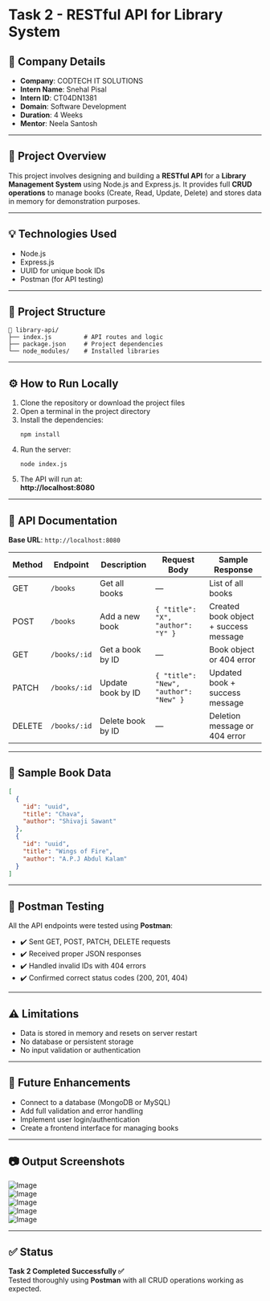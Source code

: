 
# Task 2 - RESTful API for Library System

## 🏢 Company Details
- **Company**: CODTECH IT SOLUTIONS  
- **Intern Name**: Snehal Pisal  
- **Intern ID**: CT04DN1381  
- **Domain**: Software Development  
- **Duration**: 4 Weeks  
- **Mentor**: Neela Santosh  

---

## 📌 Project Overview

This project involves designing and building a **RESTful API** for a **Library Management System** using Node.js and Express.js. It provides full **CRUD operations** to manage books (Create, Read, Update, Delete) and stores data in memory for demonstration purposes.

---

## 💡 Technologies Used

- Node.js  
- Express.js  
- UUID for unique book IDs  
- Postman (for API testing)

---

## 📁 Project Structure

```
📂 library-api/
├── index.js         # API routes and logic
├── package.json     # Project dependencies
└── node_modules/    # Installed libraries
```

---

## ⚙️ How to Run Locally

1. Clone the repository or download the project files  
2. Open a terminal in the project directory  
3. Install the dependencies:
   ```
   npm install
   ```
4. Run the server:
   ```
   node index.js
   ```
5. The API will run at:  
   **http://localhost:8080**

---

## 📑 API Documentation

**Base URL**: `http://localhost:8080`

| Method | Endpoint       | Description            | Request Body                             | Sample Response                       |
|--------|----------------|------------------------|------------------------------------------|----------------------------------------|
| GET    | `/books`       | Get all books          | —                                        | List of all books                     |
| POST   | `/books`       | Add a new book         | `{ "title": "X", "author": "Y" }`        | Created book object + success message |
| GET    | `/books/:id`   | Get a book by ID       | —                                        | Book object or 404 error              |
| PATCH  | `/books/:id`   | Update book by ID      | `{ "title": "New", "author": "New" }`    | Updated book + success message        |
| DELETE | `/books/:id`   | Delete book by ID      | —                                        | Deletion message or 404 error         |

---

## 🧾 Sample Book Data

```json
[
  {
    "id": "uuid",
    "title": "Chava",
    "author": "Shivaji Sawant"
  },
  {
    "id": "uuid",
    "title": "Wings of Fire",
    "author": "A.P.J Abdul Kalam"
  }
]
```

---

## 🧪 Postman Testing

All the API endpoints were tested using **Postman**:

- ✔️ Sent GET, POST, PATCH, DELETE requests  
- ✔️ Received proper JSON responses  
- ✔️ Handled invalid IDs with 404 errors  
- ✔️ Confirmed correct status codes (200, 201, 404)

---

## ⚠️ Limitations

- Data is stored in memory and resets on server restart  
- No database or persistent storage  
- No input validation or authentication  

---

## 🔮 Future Enhancements

- Connect to a database (MongoDB or MySQL)  
- Add full validation and error handling  
- Implement user login/authentication  
- Create a frontend interface for managing books  

---

## 📷 Output Screenshots

![Image](https://github.com/user-attachments/assets/76380ebf-17f3-42d4-a761-1ef9663acb0a)  
![Image](https://github.com/user-attachments/assets/f86ca3bb-9a80-4f88-99c6-b3f6d4de8848)  
![Image](https://github.com/user-attachments/assets/c3e0082a-16a4-4f02-b63e-2c406b3af98e)  
![Image](https://github.com/user-attachments/assets/3a687b85-bfd3-4004-bf08-da8f2cf00c14)  
![Image](https://github.com/user-attachments/assets/05ade3a1-579a-419a-9086-9b502c13e306)  

---

## ✅ Status

**Task 2 Completed Successfully ✅**  
Tested thoroughly using **Postman** with all CRUD operations working as expected.
